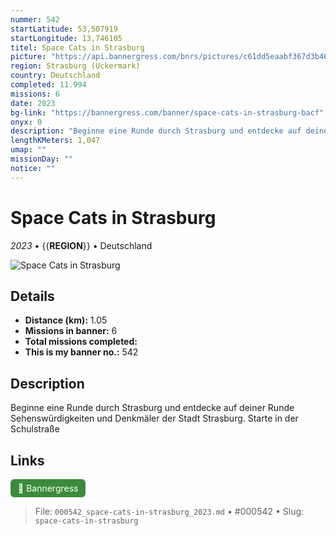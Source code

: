 ```yaml
---
nummer: 542
startLatitude: 53,507919
startLongitude: 13,746105
titel: Space Cats in Strasburg
picture: "https://api.bannergress.com/bnrs/pictures/c61dd5eaabf367d3b46a1ee2f3da8b74"
region: Strasburg (Uckermark)
country: Deutschland
completed: 11.994
missions: 6
date: 2023
bg-link: "https://bannergress.com/banner/space-cats-in-strasburg-bacf"
onyx: 0
description: "Beginne eine Runde durch Strasburg und entdecke auf deiner Runde Sehenswürdigkeiten und Denkmäler der Stadt Strasburg. Starte in der Schulstraße"
lengthKMeters: 1,047
umap: ""
missionDay: ""
notice: ""
---
```

# Space Cats in Strasburg

*2023* • {{__REGION__}} • Deutschland

![Space Cats in Strasburg](https://api.bannergress.com/bnrs/pictures/c61dd5eaabf367d3b46a1ee2f3da8b74)



## Details
- **Distance (km):** 1.05
- **Missions in banner:** 6
- **Total missions completed:** 
- **This is my banner no.:** 542



## Description
Beginne eine Runde durch Strasburg und entdecke auf deiner Runde Sehenswürdigkeiten und Denkmäler der Stadt Strasburg. Starte in der Schulstraße



## Links
<a href="https://bannergress.com/banner/space-cats-in-strasburg-bacf" target="_blank" style="display:inline-block;margin-right:8px;padding:6px 12px;background:#3c8b3c;color:#fff;text-decoration:none;border-radius:6px;">🔗 Bannergress</a>



> File: `000542_space-cats-in-strasburg_2023.md` • #000542 • Slug: `space-cats-in-strasburg`

